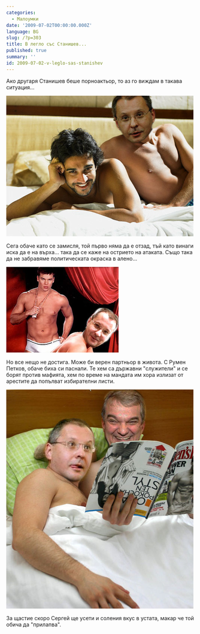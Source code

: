```yaml
---
categories:
  - Малоумки
date: '2009-07-02T00:00:00.000Z'
language: BG
slug: /?p=303
title: В легло със Станишев...
published: true
summary: ''
id: 2009-07-02-v-leglo-sas-stanishev
---
```


Ако другаря Станишев беше порноактьор, то аз го виждам в такава ситуация... 

![42-17429871](https://raw.githubusercontent.com/kirilchristov/blog_images/main/2009/07/stanishev-i-drug-gay.jpg)

 Сега обаче като се замисля, той първо няма да е отзад, тъй като винаги иска да е на върха... така да се каже на острието на атаката. Също така да не забравяме политическата окраска в алено... 

![velvet stanishev](https://raw.githubusercontent.com/kirilchristov/blog_images/main/2009/07/velvet-stanishev.jpg)

 Но все нещо не достига. Може би верен партньор в живота. С Румен Петков, обаче биха си паснали. Те хем са държавни "служители" и се борят против мафията, хем по време на мандата им хора излизат от арестите да попълват избирателни листи. 

![stanishev i petkov v leglo copy](https://raw.githubusercontent.com/kirilchristov/blog_images/main/2009/07/stanishev-i-petkov-v-leglo-copy.jpg)

 За щастие скоро Сергей ще усети и соления вкус в устата, макар че той обича да "прилапва".
